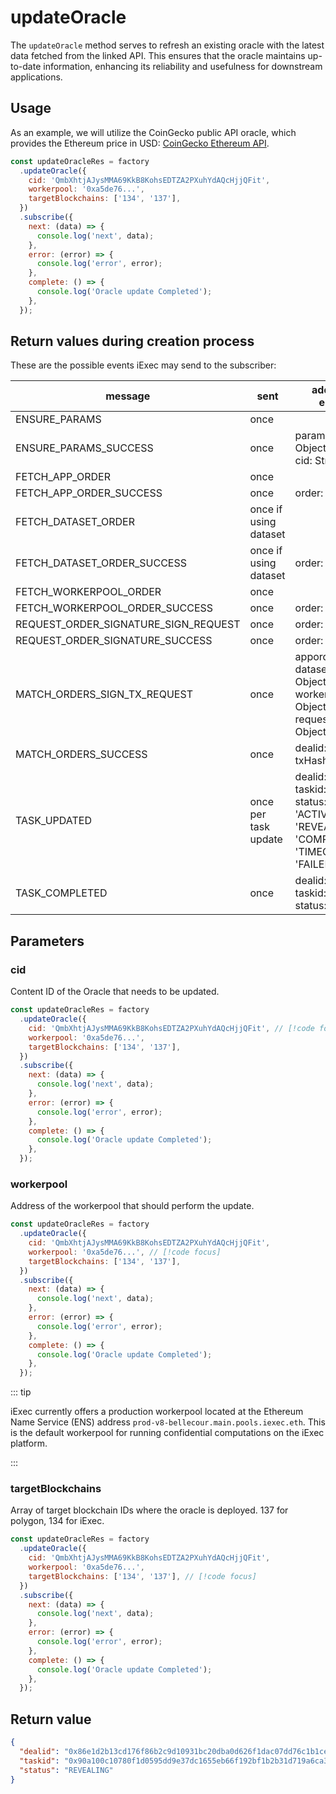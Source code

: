 # updateOracle

The `updateOracle` method serves to refresh an existing oracle with the latest
data fetched from the linked API. This ensures that the oracle maintains
up-to-date information, enhancing its reliability and usefulness for downstream
applications.

## Usage

As an example, we will utilize the CoinGecko public API oracle, which provides
the Ethereum price in USD:
<a href="https://api.coingecko.com/api/v3/simple/price?ids=ethereum&vs_currencies=usd">CoinGecko
Ethereum API</a>.

```js
const updateOracleRes = factory
  .updateOracle({
    cid: 'QmbXhtjAJysMMA69KkB8KohsEDTZA2PXuhYdAQcHjjQFit',
    workerpool: '0xa5de76...',
    targetBlockchains: ['134', '137'],
  })
  .subscribe({
    next: (data) => {
      console.log('next', data);
    },
    error: (error) => {
      console.log('error', error);
    },
    complete: () => {
      console.log('Oracle update Completed');
    },
  });
```

## Return values during creation process

These are the possible events iExec may send to the subscriber:

| message                              | sent                  | additional entries                                                                                                         |
| ------------------------------------ | --------------------- | -------------------------------------------------------------------------------------------------------------------------- |
| ENSURE_PARAMS                        | once                  |                                                                                                                            |
| ENSURE_PARAMS_SUCCESS                | once                  | paramSet: Object<br/> cid: String                                                                                          |
| FETCH_APP_ORDER                      | once                  |                                                                                                                            |
| FETCH_APP_ORDER_SUCCESS              | once                  | order: Object                                                                                                              |
| FETCH_DATASET_ORDER                  | once if using dataset |                                                                                                                            |
| FETCH_DATASET_ORDER_SUCCESS          | once if using dataset | order: Object                                                                                                              |
| FETCH_WORKERPOOL_ORDER               | once                  |                                                                                                                            |
| FETCH_WORKERPOOL_ORDER_SUCCESS       | once                  | order: Object                                                                                                              |
| REQUEST_ORDER_SIGNATURE_SIGN_REQUEST | once                  | order: Object                                                                                                              |
| REQUEST_ORDER_SIGNATURE_SUCCESS      | once                  | order: Object                                                                                                              |
| MATCH_ORDERS_SIGN_TX_REQUEST         | once                  | apporder: Object<br/> datasetorder: Object<br/> workerpoolorder: Object<br/> requestorder: Object                          |
| MATCH_ORDERS_SUCCESS                 | once                  | dealid: String<br/> txHash: String                                                                                         |
| TASK_UPDATED                         | once per task update  | dealid: String<br/> taskid: String<br/> status: 'UNSET' \| 'ACTIVE' \| 'REVEALING' \| 'COMPLETED' \| 'TIMEOUT' \| 'FAILED' |
| TASK_COMPLETED                       | once                  | dealid: String<br/> taskid: String<br/> status: String                                                                     |

## Parameters

### cid

Content ID of the Oracle that needs to be updated.

```js
const updateOracleRes = factory
  .updateOracle({
    cid: 'QmbXhtjAJysMMA69KkB8KohsEDTZA2PXuhYdAQcHjjQFit', // [!code focus]
    workerpool: '0xa5de76...',
    targetBlockchains: ['134', '137'],
  })
  .subscribe({
    next: (data) => {
      console.log('next', data);
    },
    error: (error) => {
      console.log('error', error);
    },
    complete: () => {
      console.log('Oracle update Completed');
    },
  });
```

### workerpool

Address of the workerpool that should perform the update.

```js
const updateOracleRes = factory
  .updateOracle({
    cid: 'QmbXhtjAJysMMA69KkB8KohsEDTZA2PXuhYdAQcHjjQFit',
    workerpool: '0xa5de76...', // [!code focus]
    targetBlockchains: ['134', '137'],
  })
  .subscribe({
    next: (data) => {
      console.log('next', data);
    },
    error: (error) => {
      console.log('error', error);
    },
    complete: () => {
      console.log('Oracle update Completed');
    },
  });
```

::: tip

iExec currently offers a production workerpool located at the Ethereum Name
Service (ENS) address `prod-v8-bellecour.main.pools.iexec.eth`. This is the
default workerpool for running confidential computations on the iExec platform.

:::

### targetBlockchains

Array of target blockchain IDs where the oracle is deployed. 137 for polygon,
134 for iExec.

```js
const updateOracleRes = factory
  .updateOracle({
    cid: 'QmbXhtjAJysMMA69KkB8KohsEDTZA2PXuhYdAQcHjjQFit',
    workerpool: '0xa5de76...',
    targetBlockchains: ['134', '137'], // [!code focus]
  })
  .subscribe({
    next: (data) => {
      console.log('next', data);
    },
    error: (error) => {
      console.log('error', error);
    },
    complete: () => {
      console.log('Oracle update Completed');
    },
  });
```

## Return value

```json
{
  "dealid": "0x86e1d2b13cd176f86b2c9d10931bc20dba0d626f1dac07dd76c1b1cec569f232",
  "taskid": "0x90a100c10780f1d0595dd9e37dc1655eb66f192bf1b2b31d719a6ca3c6b62d07",
  "status": "REVEALING"
}
```
